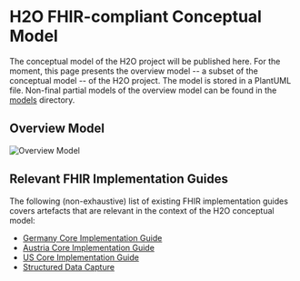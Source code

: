 # H2O FHIR-compliant Conceptual Model

The conceptual model of the H2O project will be published here. For the moment, this page presents the overview model -- a subset of the conceptual model -- of the H2O project. The model is stored in a PlantUML file. Non-final partial models of the overview model can be found in the [models](https://github.com/IMI-H2O/h2o-conceptual-model/blob/main/models/README.md) directory.


## Overview Model
![Overview Model](http://www.plantuml.com/plantuml/proxy?cache=no&src=https://raw.githubusercontent.com/IMI-H2O/h2o-conceptual-model/main/overview.puml)


## Relevant FHIR Implementation Guides

The following (non-exhaustive) list of existing FHIR implementation guides covers artefacts that are relevant in the context of the H2O conceptual model:
- [Germany Core Implementation Guide](https://ig.fhir.de/basisprofile-de/stable/Home.html)
- [Austria Core Implementation Guide](https://fhir.hl7.at/r4-core-main/index.html)
- [US Core Implementation Guide](https://fhir.hl7.at/r4-core-main/index.html)
- [Structured Data Capture](http://build.fhir.org/ig/HL7/sdc/index.html)
